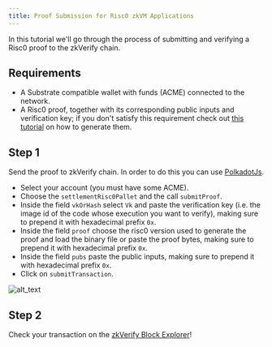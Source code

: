 ```yaml
---
title: Proof Submission for Risc0 zkVM Applications
---
```


In this tutorial we'll go through the process of submitting and verifying a Risc0 proof to the zkVerify chain.

## Requirements

- A Substrate compatible wallet with funds (ACME) connected to the network.
- A Risc0 proof, together with its corresponding public inputs and verification key; if you don't satisfy this requirement check out [this tutorial](../run-a-zkrollup/risc0_installation) on how to generate them.

## Step 1

Send the proof to zkVerify chain.
In order to do this you can use [PolkadotJs](https://polkadot.js.org/apps/?rpc=wss%3A%2F%2Ftestnet-rpc.zkverify.io#/extrinsics).

- Select your account (you must have some ACME).
- Choose the `settlementRisc0Pallet` and the call `submitProof`.
- Inside the field `vkOrHash` select `Vk` and paste the verification key (i.e. the image id of the code whose execution you want to verify), making sure to prepend it with hexadecimal prefix `0x`.
- Inside the field `proof` choose the risc0 version used to generate the proof and load the binary file or paste the proof bytes, making sure to prepend it with hexadecimal prefix `0x`.
- Inside the field `pubs` paste the public inputs, making sure to prepend it with hexadecimal prefix `0x`.
- Click on `submitTransaction`.

![alt_text](./img/risc0_submit_proof.png)

## Step 2

Check your transaction on the [zkVerify Block Explorer](https://zkverify-testnet.subscan.io/)!
